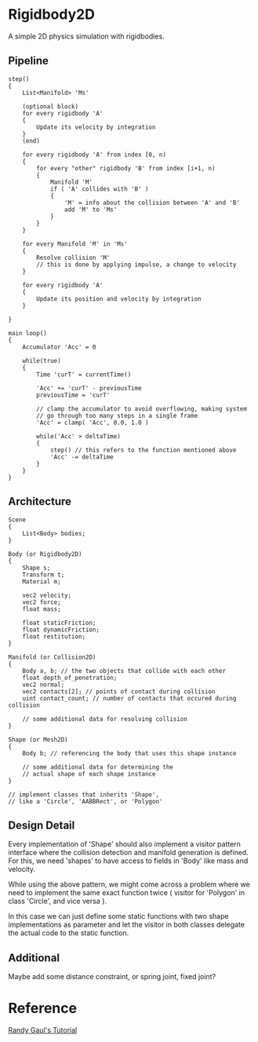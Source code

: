 # Rigidbody2D

A simple 2D physics simulation with rigidbodies.

## Pipeline

```
step()
{
    List<Manifold> 'Ms'

    (optional block)
    for every rigidbody 'A'
    {
        Update its velocity by integration
    }
    (end)

    for every rigidbody 'A' from index [0, n)
    {
        for every "other" rigidbody 'B' from index [i+1, n)
        {
            Manifold 'M'
            if ( 'A' collides with 'B' )
            {
                'M' = info about the collision between 'A' and 'B'
                add 'M' to 'Ms'
            }
        }
    }

    for every Manifold 'M' in 'Ms'
    {
        Resolve collision 'M'
        // this is done by applying impulse, a change to velocity
    }

    for every rigidbody 'A'
    {
        Update its position and velocity by integration
    }

}

main loop()
{
    Accumulator 'Acc' = 0

    while(true)
    {
        Time 'curT' = currentTime()

        'Acc' += 'curT' - previousTime
        previousTime = 'curT'

        // clamp the accumulator to avoid overflowing, making system
        // go through too many steps in a single frame
        'Acc' = clamp( 'Acc', 0.0, 1.0 )

        while('Acc' > deltaTime)
        {
            step() // this refers to the function mentioned above
            'Acc' -= deltaTime
        }
    }
}

```

## Architecture

```
Scene
{
    List<Body> bodies;
}

Body (or Rigidbody2D)
{
    Shape s;
    Transform t;
    Material m;

    vec2 velocity;
    vec2 force;
    float mass;

    float staticFriction;
    float dynamicFriction;
    float restitution;
}

Manifold (or Collision2D)
{
    Body a, b; // the two objects that collide with each other
    float depth_of_penetration;
    vec2 normal;
    vec2 contacts[2]; // points of contact during collision
    uint contact_count; // number of contacts that occured during collision

    // some additional data for resolving collision
}

Shape (or Mesh2D)
{
    Body b; // referencing the body that uses this shape instance

    // some additional data for determining the 
    // actual shape of each shape instance
}

// implement classes that inherits 'Shape', 
// like a 'Circle', 'AABBRect', or 'Polygon'
```

## Design Detail

Every implementation of 'Shape' should also implement a visitor pattern interface where the collision detection and manifold generation is defined. For this, we need 'shapes' to have access to fields in 'Body' like mass and velocity.

While using the above pattern, we might come across a problem where we need to implement the same exact function twice ( visitor for 'Polygon' in class 'Circle', and vice versa ).

In this case we can just define some static functions with two shape implementations as parameter and let the visitor in both classes delegate the actual code to the static function.

## Additional

Maybe add some distance constraint, or spring joint, fixed joint?


# Reference

[Randy Gaul's Tutorial](https://gamedevelopment.tutsplus.com/series/how-to-create-a-custom-physics-engine--gamedev-12715)